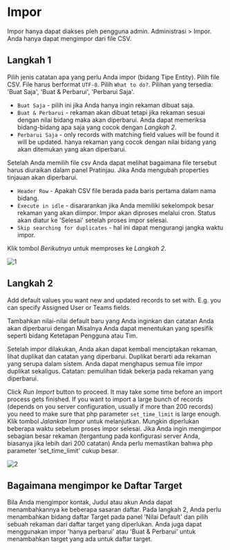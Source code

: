 # Impor

Impor hanya dapat diakses pleh pengguna admin. Administrasi > Impor. Anda hanya dapat mengimpor dari file CSV.

## Langkah 1

Pilih jenis catatan apa yang perlu Anda impor (bidang Tipe Entity).
Pilih file CSV. File harus berformat `UTF-8`.
Pilih `What to do?`. Pilihan yang tersedia: 'Buat Saja', 'Buat & Perbarui', 'Perbarui Saja'.

* `Buat Saja` - pilih ini jika Anda hanya ingin rekaman dibuat saja.
* `Buat & Perbarui` - rekaman akan dibuat tetapi jika rekaman sesuai dengan nilai bidang maka akan diperbarui. Anda dapat memeriksa bidang-bidang apa saja yang cocok dengan _Langkah 2_.
* `Perbarui Saja` - only records with matching field values will be found it will be updated.
hanya rekaman yang cocok dengan nilai bidang yang akan ditemukan yang akan diperbarui.

Setelah Anda memilih file csv Anda dapat melihat bagaimana file tersebut harus diuraikan dalam panel Pratinjau. Jika Anda mengubah properties tinjauan akan diperbarui.

* `Header Row` - Apakah CSV file berada pada baris pertama dalam nama bidang.
* `Execute in idle` - disararankan jika Anda memiliki sekelompok besar rekaman yang akan diimpor. Impor akan diproses melalui cron. Status akan diatur ke 'Selesai' setelah proses impor selesai.
* `Skip searching for duplicates` - hal ini dapat mengurangi jangka waktu impor. 

Klik tombol _Berikutnya_ untuk memproses ke _Langkah 2_.

![1](https://raw.githubusercontent.com/espocrm/documentation/master/_static/images/administration/import/step-1.png)

## Langkah 2

Add default values you want new and updated records to set with. E.g. you can specify Assigned User or Teams fields.

Tambahkan nilai-nilai default baru yang Anda inginkan dan catatan Anda akan diperbarui dengan Misalnya Anda dapat menentukan yang spesifik seperti bidang Ketetapan Pengguna atau Tim.

Setelah impor dilakukan, Anda akan dapat kembali menciptakan rekaman, lihat duplikat dan catatan yang diperbarui. Duplikat berarti ada rekaman yang serupa dalam sistem. Anda dapat menghapus semua file impor duplikat sekaligus. Catatan: pemulihan tidak bekerja pada  rekaman yang diperbarui.

Click _Run Import_ button to proceed. It may take some time before an import process gets finished. If you want to import a large bunch of records (depends on you server configuration, usually if more than 200 records) you need to make sure that php parameter `set_time_limit` is large enough.
Klik tombol _Jalankan Impor_ untuk melanjutkan. Mungkin diperlukan beberapa waktu sebelum proses impor selesai. Jika Anda ingin mengimpor sebagian besar rekaman (tergantung pada konfigurasi server Anda, biasanya jika lebih dari 200 catatan) Anda perlu memastikan bahwa php parameter 'set_time_limit' cukup besar.

![2](https://raw.githubusercontent.com/espocrm/documentation/master/_static/images/administration/import/step-2.png)

## Bagaimana mengimpor ke Daftar Target

Bila Anda mengimpor kontak, Judul atau akun  Anda dapat menambahkannya ke beberapa sasaran daftar. Pada langkah 2, Anda perlu menambahkan bidang daftar Target  pada panel 'Nilai Default' dan pilih sebuah rekaman dari daftar target yang diperlukan. Anda juga dapat menggunakan impor 'hanya perbarui' atau 'Buat & Perbarui' untuk menambahkan target yang ada untuk daftar target.
